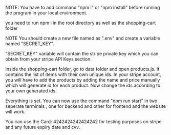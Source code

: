 NOTE: You have to add command "npm i" or "npm install" before running the program in your local environment.

you need to run npm i in the root directory as well as the shopping-cart folder

NOTE You should create a new file named as ".env" and create a variable named "SECRET_KEY".

"SECRET_KEY" variable will contain the stripe private key which you can obtain from your stripe API Keys section.

Inside the shopping-cart folder, go to data folder and open products.js. It contains the list of items with their own unique ids. In your stripe account, you will have to add the products by adding the name and price manually which will generate id for each product. Now change the ids according to your own generated ids.

Everything is set. You can now use the command "npm run start" in two seperate terminals , one for backend and other for frontend and the website will work.

You can use the Card: 4242424242424242 for testing purposes on stripe and any future expiry date and cvv. 
